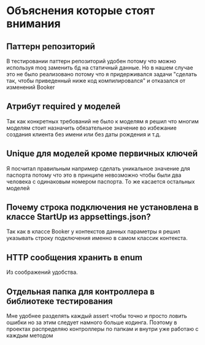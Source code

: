 # Объяснения которые стоят внимания
 
## Паттерн репозиторий
 
В тестировании паттерн репозиторий удобен  потому что можно используя moq заменить бд на статичный данные. Но в нашем случае это не было реализовано потому что я придерживался задачи "сделать так, чтобы приведенный ниже
код компилировался" и отказался от изменений Booker
 
## Атрибут required у моделей
 
Так как конкретных требований не было к моделям я решил что многим моделям стоит назначить обязательное значение во избежание создания клиента без имени или без даты рождения и т.д.
 
## Unique для моделей кроме первичных ключей
 
Я посчитал правильным например сделать уникальное значение для паспорта потому что это в принципе невозможно чтобы были два человека с одинаковым номером паспорта. То же касается остальных моделей
 
## Почему строка подключения не установлена в классе StartUp из appsettings.json?
 
Так как в классе Booker у контекстов данных параметры я решил указывать строку подключения именно в самом классик контекста.
 
## HTTP сообщения хранить в enum
 
Из соображений удобства.
 
## Отдельная папка для контроллера в библиотеке тестирования
 
Мне удобнее разделять каждый assert чтобы точно и просто ловить ошибки но за этим следует намного больше кодинга. Поэтому в проектах распределяю контроллеры по папкам и внутри уже работаю с каждым методом

